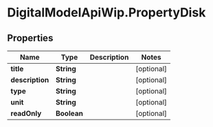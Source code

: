 # DigitalModelApiWip.PropertyDisk

## Properties

Name | Type | Description | Notes
------------ | ------------- | ------------- | -------------
**title** | **String** |  | [optional] 
**description** | **String** |  | [optional] 
**type** | **String** |  | [optional] 
**unit** | **String** |  | [optional] 
**readOnly** | **Boolean** |  | [optional] 


